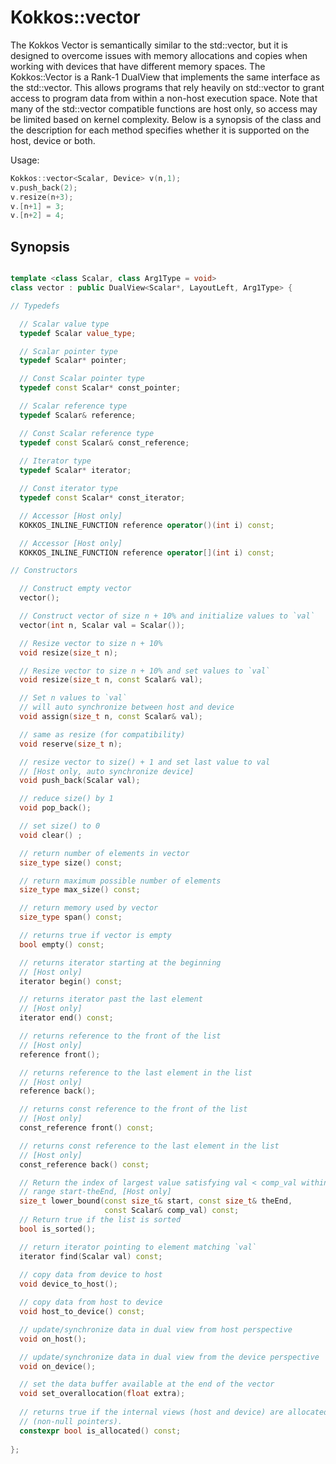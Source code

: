# Kokkos::vector

The Kokkos Vector is semantically similar to the std::vector, but it is designed to overcome issues with memory allocations and copies when working with devices that have different memory spaces.  The Kokkos::Vector is a Rank-1 DualView that implements the same interface as the std::vector.  This allows programs that rely heavily on std::vector to grant access to program data from within a non-host execution space.  Note that many of the std::vector compatible functions are host only, so access may be limited based on kernel complexity.  Below is a synopsis of the class and the description for each method specifies whether it is supported on the host, device or both. 

Usage:

```C++
Kokkos::vector<Scalar, Device> v(n,1);
v.push_back(2);
v.resize(n+3);
v.[n+1] = 3;
v.[n+2] = 4;

```

## Synopsis
```C++

template <class Scalar, class Arg1Type = void>
class vector : public DualView<Scalar*, LayoutLeft, Arg1Type> {

// Typedefs 

  // Scalar value type
  typedef Scalar value_type;

  // Scalar pointer type
  typedef Scalar* pointer;

  // Const Scalar pointer type
  typedef const Scalar* const_pointer;

  // Scalar reference type
  typedef Scalar& reference;

  // Const Scalar reference type
  typedef const Scalar& const_reference;
  
  // Iterator type
  typedef Scalar* iterator;

  // Const iterator type
  typedef const Scalar* const_iterator;

  // Accessor [Host only]
  KOKKOS_INLINE_FUNCTION reference operator()(int i) const;

  // Accessor [Host only]
  KOKKOS_INLINE_FUNCTION reference operator[](int i) const;

// Constructors

  // Construct empty vector
  vector();

  // Construct vector of size n + 10% and initialize values to `val` 
  vector(int n, Scalar val = Scalar());

  // Resize vector to size n + 10%
  void resize(size_t n);

  // Resize vector to size n + 10% and set values to `val`
  void resize(size_t n, const Scalar& val);

  // Set n values to `val`
  // will auto synchronize between host and device
  void assign(size_t n, const Scalar& val); 

  // same as resize (for compatibility)
  void reserve(size_t n);

  // resize vector to size() + 1 and set last value to val
  // [Host only, auto synchronize device]
  void push_back(Scalar val);

  // reduce size() by 1  
  void pop_back();

  // set size() to 0
  void clear() ;

  // return number of elements in vector
  size_type size() const;

  // return maximum possible number of elements
  size_type max_size() const;

  // return memory used by vector 
  size_type span() const;

  // returns true if vector is empty
  bool empty() const;

  // returns iterator starting at the beginning
  // [Host only]
  iterator begin() const;

  // returns iterator past the last element
  // [Host only]
  iterator end() const;

  // returns reference to the front of the list
  // [Host only]
  reference front();

  // returns reference to the last element in the list
  // [Host only]
  reference back();

  // returns const reference to the front of the list
  // [Host only]
  const_reference front() const;

  // returns const reference to the last element in the list
  // [Host only]
  const_reference back() const;

  // Return the index of largest value satisfying val < comp_val within the
  // range start-theEnd, [Host only]
  size_t lower_bound(const size_t& start, const size_t& theEnd,
                     const Scalar& comp_val) const;
  // Return true if the list is sorted
  bool is_sorted();

  // return iterator pointing to element matching `val` 
  iterator find(Scalar val) const;
  
  // copy data from device to host
  void device_to_host();

  // copy data from host to device
  void host_to_device() const;

  // update/synchronize data in dual view from host perspective
  void on_host();

  // update/synchronize data in dual view from the device perspective 
  void on_device(); 

  // set the data buffer available at the end of the vector
  void set_overallocation(float extra);
  
  // returns true if the internal views (host and device) are allocated 
  // (non-null pointers).
  constexpr bool is_allocated() const;
    
};

```